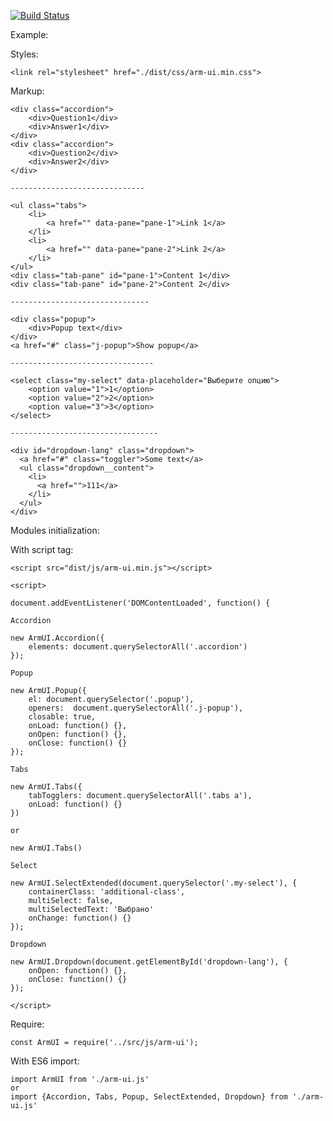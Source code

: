 [![Build Status](https://travis-ci.org/dmitriyakkerman/arm-ui.svg?branch=master)](https://travis-ci.org/dmitriyakkerman/arm-ui)

Example:

Styles:  
    
    <link rel="stylesheet" href="./dist/css/arm-ui.min.css">
    
Markup:

    <div class="accordion">
        <div>Question1</div>
        <div>Answer1</div>
    </div>
    <div class="accordion">
        <div>Question2</div>
        <div>Answer2</div>
    </div>    
    
    ------------------------------    
        
    <ul class="tabs">
        <li>
            <a href="" data-pane="pane-1">Link 1</a>
        </li>
        <li>
            <a href="" data-pane="pane-2">Link 2</a>
        </li>
    </ul>
    <div class="tab-pane" id="pane-1">Content 1</div>
    <div class="tab-pane" id="pane-2">Content 2</div>   
        
    -------------------------------       
        
    <div class="popup">
        <div>Popup text</div>
    </div>
    <a href="#" class="j-popup">Show popup</a>   
     
    --------------------------------
        
    <select class="my-select" data-placeholder="Выберите опцию">
        <option value="1">1</option>
        <option value="2">2</option>
        <option value="3">3</option>
    </select>
           
    ---------------------------------              
           
    <div id="dropdown-lang" class="dropdown">
      <a href="#" class="toggler">Some text</a>
      <ul class="dropdown__content">
        <li>
          <a href="">111</a>
        </li>
      </ul>
    </div>  
 
Modules initialization:

  With script tag:
    
    <script src="dist/js/arm-ui.min.js"></script>
      
    <script>    
        
    document.addEventListener('DOMContentLoaded', function() {
            
    Accordion   
        
    new ArmUI.Accordion({
        elements: document.querySelectorAll('.accordion')
    });
        
    Popup
        
    new ArmUI.Popup({
        el: document.querySelector('.popup'),
        openers:  document.querySelectorAll('.j-popup'),
        closable: true,
        onLoad: function() {},
        onOpen: function() {},
        onClose: function() {}
    });
        
    Tabs    
        
    new ArmUI.Tabs({
        tabTogglers: document.querySelectorAll('.tabs a'),
        onLoad: function() {}
    })
        
    or
        
    new ArmUI.Tabs()
       
    Select 
     
    new ArmUI.SelectExtended(document.querySelector('.my-select'), {
        containerClass: 'additional-class',
        multiSelect: false,
        multiSelectedText: 'Выбрано'
        onChange: function() {}
    });   
    
    Dropdown   
    
    new ArmUI.Dropdown(document.getElementById('dropdown-lang'), {
        onOpen: function() {},
        onClose: function() {}
    });
           
    </script>

Require:

    const ArmUI = require('../src/js/arm-ui');
    
With ES6 import:    
    
    import ArmUI from './arm-ui.js'       
    or    
    import {Accordion, Tabs, Popup, SelectExtended, Dropdown} from './arm-ui.js'    

       
      
    
    
